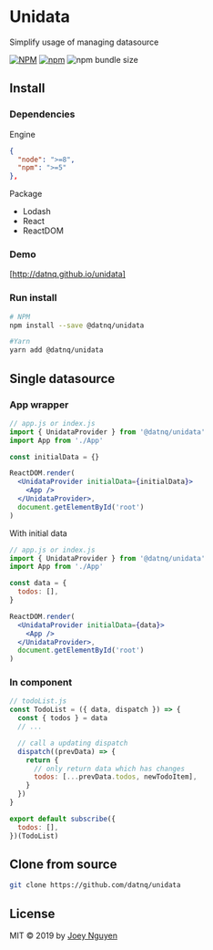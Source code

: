 # Unidata

Simplify usage of managing datasource

[![NPM](https://img.shields.io/npm/v/@datnq/unidata.svg)](https://www.npmjs.com/package/@datnq/unidata)
[![npm](https://img.shields.io/npm/dw/@datnq/unidata)](https://www.npmjs.com/package/@datnq/unidata)
![npm bundle size](https://img.shields.io/bundlephobia/minzip/@datnq/unidata)

## Install

### Dependencies

Engine

```json
{
  "node": ">=8",
  "npm": ">=5"
},
```

Package

- Lodash
- React
- ReactDOM

### Demo

[http://datnq.github.io/unidata]

### Run install

```bash
# NPM
npm install --save @datnq/unidata

#Yarn
yarn add @datnq/unidata
```

## Single datasource

### App wrapper

```jsx
// app.js or index.js
import { UnidataProvider } from '@datnq/unidata'
import App from './App'

const initialData = {}

ReactDOM.render(
  <UnidataProvider initialData={initialData}>
    <App />
  </UnidataProvider>,
  document.getElementById('root')
)
```

With initial data

```jsx
// app.js or index.js
import { UnidataProvider } from '@datnq/unidata'
import App from './App'

const data = {
  todos: [],
}

ReactDOM.render(
  <UnidataProvider initialData={data}>
    <App />
  </UnidataProvider>,
  document.getElementById('root')
)
```

### In component

```jsx
// todoList.js
const TodoList = ({ data, dispatch }) => {
  const { todos } = data
  // ...

  // call a updating dispatch
  dispatch((prevData) => {
    return {
      // only return data which has changes
      todos: [...prevData.todos, newTodoItem],
    }
  })
}

export default subscribe({
  todos: [],
})(TodoList)
```

## Clone from source

```bash
git clone https://github.com/datnq/unidata
```

## License

MIT © 2019 by [Joey Nguyen](https://github.com/datnq)
